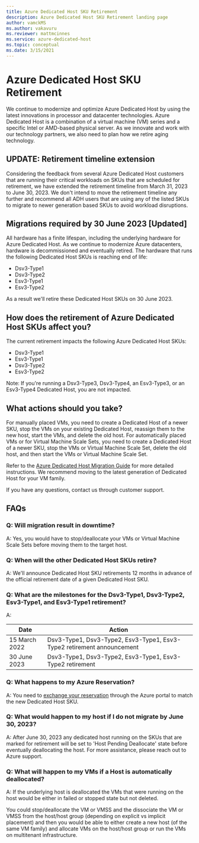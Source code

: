 ```yaml
---
title: Azure Dedicated Host SKU Retirement
description: Azure Dedicated Host SKU Retirement landing page
author: vamckMS
ms.author: vakavuru
ms.reviewer: mattmcinnes
ms.service: azure-dedicated-host
ms.topic: conceptual
ms.date: 3/15/2021
---
```


# Azure Dedicated Host SKU Retirement

We continue to modernize and optimize Azure Dedicated Host by using the latest innovations in processor and datacenter technologies. Azure Dedicated Host is a combination of a virtual machine (VM) series and a specific Intel or AMD-based physical server. As we innovate and work with our technology partners, we also need to plan how we retire aging technology.

## UPDATE: Retirement timeline extension
Considering the feedback from several Azure Dedicated Host customers that are running their critical workloads on SKUs that are scheduled for retirement, we have extended the retirement timeline from March 31, 2023 to June 30, 2023. 
We don't intend to move the retirement timeline any further and recommend all ADH users that are using any of the listed SKUs to migrate to newer generation based SKUs to avoid workload disruptions.

## Migrations required by 30 June 2023 [Updated]

All hardware has a finite lifespan, including the underlying hardware for Azure Dedicated Host. As we continue to modernize Azure datacenters, hardware is decommissioned and eventually retired. The hardware that runs the following Dedicated Host SKUs is reaching end of life:

- Dsv3-Type1
- Dsv3-Type2
- Esv3-Type1
- Esv3-Type2

As a result we'll retire these Dedicated Host SKUs on 30 June 2023.

## How does the retirement of Azure Dedicated Host SKUs affect you?

The current retirement impacts the following Azure Dedicated Host SKUs:

- Dsv3-Type1
- Esv3-Type1
- Dsv3-Type2
- Esv3-Type2

Note: If you're running a Dsv3-Type3, Dsv3-Type4, an Esv3-Type3, or an Esv3-Type4 Dedicated Host, you are not impacted.

## What actions should you take?

For manually placed VMs, you need to create a Dedicated Host of a newer SKU, stop the VMs on your existing Dedicated Host, reassign them to the new host, start the VMs, and delete the old host. For automatically placed VMs or for Virtual Machine Scale Sets, you need to create a Dedicated Host of a newer SKU, stop the VMs or Virtual Machine Scale Set, delete the old host, and then start the VMs or Virtual Machine Scale Set. 

Refer to the [Azure Dedicated Host Migration Guide](dedicated-host-migration-guide.md) for more detailed instructions. We recommend moving to the latest generation of Dedicated Host for your VM family.

If you have any questions, contact us through customer support.

## FAQs

### Q: Will migration result in downtime?

A: Yes, you would have to stop/deallocate your VMs or Virtual Machine Scale Sets before moving them to the target host.

### Q: When will the other Dedicated Host SKUs retire?

A: We'll announce Dedicated Host SKU retirements 12 months in advance of the official retirement date of a given Dedicated Host SKU.

### Q: What are the milestones for the Dsv3-Type1, Dsv3-Type2, Esv3-Type1, and Esv3-Type1 retirement?

A: 

| Date          | Action                                                                 |
| ------------- | -----------------------------------------------------------------------|
| 15 March 2022 | Dsv3-Type1, Dsv3-Type2, Esv3-Type1, Esv3-Type2 retirement announcement |
| 30 June 2023 | Dsv3-Type1, Dsv3-Type2, Esv3-Type1, Esv3-Type2 retirement              |

### Q: What happens to my Azure Reservation?

A: You need to [exchange your reservation](../../../cost-management-billing/reservations/exchange-and-refund-azure-reservations.md#how-to-exchange-or-refund-an-existing-reservation) through the Azure portal to match the new Dedicated Host SKU. 

### Q: What would happen to my host if I do not migrate by June 30, 2023?

A: After June 30, 2023 any dedicated host running on the SKUs that are marked for retirement will be set to 'Host Pending Deallocate' state before eventually deallocating the host. For more assistance, please reach out to Azure support.

### Q:  What will happen to my VMs if a Host is automatically deallocated?

A: If the underlying host is deallocated the VMs that were running on the host would be either in failed or stopped state but not deleted.   

You could stop/deallocate the VM or VMSS and the dissociate the VM or VMSS from the host/host group (depending on explicit vs implicit placement) and then you would be able to either create a new host (of the same VM family) and allocate VMs on the host/host group or run the VMs on multitenant infrastructure.
